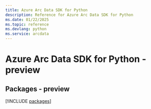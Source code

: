 ```yaml
---
title: Azure Arc Data SDK for Python
description: Reference for Azure Arc Data SDK for Python
ms.date: 01/22/2025
ms.topic: reference
ms.devlang: python
ms.service: arcdata
---
```

# Azure Arc Data SDK for Python - preview
## Packages - preview
[!INCLUDE [packages](arc-data-index.md)]